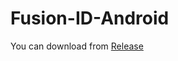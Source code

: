 # Fusion-ID-Android

You can download from [Release](https://github.com/AthallahDzaki/Fusion-ID-Android/releases/latest)
